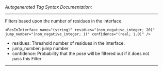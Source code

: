 _Autogenerated Tag Syntax Documentation:_

---
Filters based upon the number of residues in the interface.

```
<ResInInterface name="(string)" residues="(non_negative_integer; 20)" jump_number="(non_negative_integer; 1)" confidence="(real; 1.0)" />
```

-   residues: Threshold number of residues in the interface.
-   jump_number: jump number
-   confidence: Probability that the pose will be filtered out if it does not pass this Filter

---
